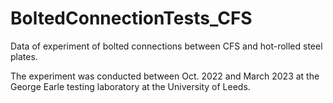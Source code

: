 # BoltedConnectionTests_CFS
Data of experiment of bolted connections between CFS and hot-rolled steel plates.

The experiment was conducted between Oct. 2022 and March 2023 at the George Earle testing laboratory at the University of Leeds.
